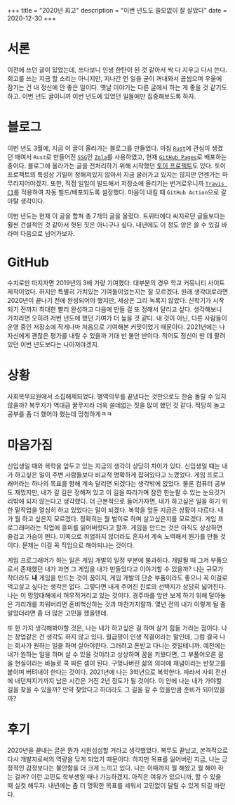 +++
title = "2020년 회고"
description = "이번 년도도 쓸모없이 잘 살았다"
date = 2020-12-30
+++

# 서론
이전에 쓰던 글이 있었는데, 쓰다보니 인생 한탄이 된 것 같아서 싹 다 지우고 다시 쓴다. 회고를 쓰는 지금 할 소리는 아니지만, 지나간 먼 일을 굳이 꺼내와서 곱씹으며 우울에 잠기는 건 내 정신에 안 좋은 일이다. 옛날 이야기는 다른 글에서 하는 게 좋을 것 같기도 하고. 이번 년도 글이니까 이번 년도에 있었던 일들에만 집중해보도록 하자.

# 블로그
이번 년도 3월에, 지금 이 글이 올라가는 블로그를 만들었다. 마침 [`Rust`](https://www.rust-lang.org/)에 관심이 생겼던 때여서 `Rust`로 만들어진 [`SSG`](https://www.cloudflare.com/learning/performance/static-site-generator/)인 [`Zola`](https://www.getzola.org/)를 사용하였고, 현재 [`GitHub Pages`](https://pages.github.com/)로 배포하는 중이다. 블로그에 올라가는 글을 전처리하기 위해 시작했던 [토이 프로젝트](https://github.com/hatchling13/rmdprep)도 있다. 토이 프로젝트의 특성상 기일이 정해져있지 않아서 지금 굴러가고 있지는 않지만 언젠가는 마무리지어야겠지. 또한, 직접 일일이 빌드해서 저장소에 올리기는 번거로우니까 [`Travis CI`](https://travis-ci.org/)를 적용하여 자동 빌드/배포되도록 설정했다. 마음이 내킬 때 `GitHub Action`으로 갈아탈 생각이다.

이번 년도는 현재 이 글을 합쳐 총 7개의 글을 올렸다. 트위터에다 싸지르던 글들보다는 훨씬 건설적인 것 같아서 헛된 짓은 아니구나 싶다. 내년에도 이 정도 양은 쓸 수 있길 바라며 다음으로 넘어가보자.

# GitHub
수치로만 따지자면 2019년의 3배 가량 기여했다. 대부분의 경우 학교 커뮤니티 사이트 제작이었다. 하지만 특별히 가치있는 기여들이었는지는 잘 모르겠다. 원래 생각대로라면 2020년이 끝나기 전에 완성되어야 했지만, 세상은 그리 녹록지 않았다. 신학기가 시작되기 전까지 최대한 빨리 완성하고 다음에 만들 걸 또 정해서 달리고 싶다. 생각해보니 가치라면 오히려 저번 년도에 했던 기여가 더 높을 것 같다. 내 것이 아닌, 다른 사람들이 운영 중인 저장소에 작게나마 처음으로 기여해본 커밋이었기 때문이다. 2021년에는 나 자신에게 괜찮은 평가를 내릴 수 있을까 기대 반 불안 반이다. 적어도 정신이 딴 데 팔려있던 이번 년도보다는 나아져야겠지.

# 상황
사회복무요원에서 소집해제되었다. 병역의무를 끝냈다는 것만으로도 한숨 돌릴 수 있지 않을까? 복무지가 역대급 꿀무지라 더욱 쓸데없는 짓을 많이 했던 것 같다. 적당히 놀고 공부를 좀 더 했어야 했는데 멍청하게ㅋㅋ

# 마음가짐
신입생일 때와 복학을 앞두고 있는 지금의 생각이 상당히 차이가 있다. 신입생일 때는 내가 하고싶은 일이 주변 사람들보다 비교적 명확하게 잡혀있다고 느꼈었다. 게임 프로그래머라는 하나의 목표를 향해 계속 달리면 되겠다는 생각밖에 없었다. 물론 컴퓨터 공부도 재밌지만, 내가 갈 길은 정해져 있고 이 길을 따라가며 잠깐 한눈팔 수 있는 눈요깃거리밖에 되지 않는다고 생각했다. 더 근본적으로 들어가자면, 내가 하고싶은 일을 하기 위한 밑작업을 열심히 하고 있었다는 말이 되겠다. 복학을 앞둔 지금은 상황이 다르다. 내가 뭘 하고 싶은지 모르겠다. 정확히는 뭘 벌이로 하며 살고싶은지를 모르겠다. 게임 프로그래머라는 직업에 흥미를 잃어버렸다고 할까. 게임을 만드는 것은 아직도 상상하면 즐겁고 가슴이 뛴다. 이쪽으로 취업하지 않더라도 혼자서 계속 노력해서 뭔가를 만들 것이다. 문제는 이걸 꼭 직업으로 해야되냐는 것이다.

게임 프로그래머가 하는 일은 게임 개발의 일정 부분에 불과하다. 개발될 때 그저 부품으로서 존재했던 내가 과연 그 게임을 내가 만들었다고 이야기할 수 있을까? 나는 규모가 작더라도 **내** 게임을 만드는 것이 꿈이지, 게임 개발의 단순 부품이라도 좋으니 꼭 이걸로 먹고살고 싶다는 생각은 없다. 그렇다면 내게 주어진 진로의 선택지가 상당히 넓어진다. 나는 이 망망대해에서 허우적거리고 있는 것이다. 경주마를 앞만 보게 하기 위해 달아놓은 가리개를 치워버리면 혼비백산하는 것과 마찬가지랄까. 몇년 전의 내가 이렇게 될 줄 알았더라면 좀 더 많은 고민을 했을텐데.

또 한 가지 생각해봐야할 것은, 나는 내가 하고싶은 걸 하며 살기 힘들 거라는 점이다. 나는 창업같은 건 생각도 하지 않고 있다. 월급쟁이 인생 직결이라는 말인데, 그럼 결국 나는 회사가 원하는 일을 하며 살아야한다. 그러려고 돈받고 다니는 것일테니까. 예전에는 내가 원하는 일을 하며 살 수 있을 것이라고 상상하며 꿈을 키웠다면, 그 부풀어오른 꿈을 현실이라는 바늘로 콕 찌른 셈이 된다. 구멍나버린 삶의 의미에 체념이라는 반창고를 붙이며 버텨내야 한다는 것이다. 2021년에 나는 3학년으로 복학한다. 따라서 사회 전선에 내던져지기까지 남은 시간은 거진 2년 정도가 될 것이다. 이 안에 나는 내가 가야할 길을 찾을 수 있을까? 만약 찾았다고 하더라도 그 길을 갈 수 있을만큼 준비가 되어있을까?

# 후기
2020년을 끝내는 글은 뭔가 시원섭섭할 거라고 생각했었다. 복무도 끝났고, 본격적으로 다시 개발자로써의 역량을 닦게 되었기 때문이다. 하지만 목표를 잃어버린 지금, 나는 긍정적인 감정보다는 불안함을 더 크게 느끼고 있다. 나는 이때까지 뭘 해왔고 뭘 해야 하는 걸까? 이런 고민도 학부생일 때나 가능하겠지. 아직은 여유가 있으니까, 할 수 있을 때 실컷 해두자. 내년에는 좀 더 명확한 목표를 세워서 고민없이 달릴 수 있게 되길 바란다.